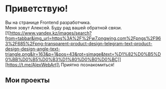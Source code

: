 Приветствую!
===

Вы на странице Frontend разработчика.\
Меня зовут Алексей. Буду рад вашей обратной связи.\
[![https://www.yandex.kz/images/search?from=tabbar&img_url=https%3A%2F%2Fw7.pngwing.com%2Fpngs%2F963%2F685%2Fpng-transparent-product-design-telegram-text-product-design-design-angle-text-triangle.png&lr=163&p=1&pos=43&rpt=simage&text=%D1%82%D0%B5%D0%BB%D0%B5%D0%B3%D1%80%D0%B0%D0%BC]][https://t.me/AlexWebArt]\
Приятно познакомиться!

## Мои проекты


<!--
**AlexWEBArt/AlexWEBArt** is a ✨ _special_ ✨ repository because its `README.md` (this file) appears on your GitHub profile.

Here are some ideas to get you started:

- 🔭 I’m currently working on ...
- 🌱 I’m currently learning ...
- 👯 I’m looking to collaborate on ...
- 🤔 I’m looking for help with ...
- 💬 Ask me about ...
- 📫 How to reach me: ...
- 😄 Pronouns: ...
- ⚡ Fun fact: ...
-->
